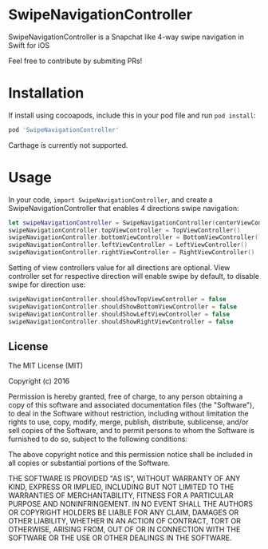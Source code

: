 # SwipeNavigationController
SwipeNavigationController is a Snapchat like 4-way swipe navigation in Swift for iOS

Feel free to contribute by submiting PRs!

# Installation
If install using cocoapods, include this in your pod file and run ```pod install```:
```ruby
pod 'SwipeNavigationController'
```

Carthage is currently not supported.

# Usage
In your code, ```import SwipeNavigationController```, and create a SwipeNavigationController that enables 4 directions swipe navigation: 
```swift
let swipeNavigationController = SwipeNavigationController(centerViewController: CenterViewController())
swipeNavigationController.topViewController = TopViewController()
swipeNavigationController.bottomViewController = BottomViewController()
swipeNavigationController.leftViewController = LeftViewController()
swipeNavigationController.rightViewController = RightViewController()
```
Setting of view controllers value for all directions are optional. View controller set for respective direction will enable swipe by default, to disable swipe for direction use:
```swift
swipeNavigationController.shouldShowTopViewController = false
swipeNavigationController.shouldShowBottomViewController = false
swipeNavigationController.shouldShowLeftViewController = false
swipeNavigationController.shouldShowRightViewController = false
```

License
---
The MIT License (MIT)

Copyright (c) 2016

Permission is hereby granted, free of charge, to any person obtaining a copy of this software and associated documentation files (the "Software"), to deal in the Software without restriction, including without limitation the rights to use, copy, modify, merge, publish, distribute, sublicense, and/or sell copies of the Software, and to permit persons to whom the Software is furnished to do so, subject to the following conditions:

The above copyright notice and this permission notice shall be included in all copies or substantial portions of the Software.

THE SOFTWARE IS PROVIDED "AS IS", WITHOUT WARRANTY OF ANY KIND, EXPRESS OR IMPLIED, INCLUDING BUT NOT LIMITED TO THE WARRANTIES OF MERCHANTABILITY, FITNESS FOR A PARTICULAR PURPOSE AND NONINFRINGEMENT. IN NO EVENT SHALL THE AUTHORS OR COPYRIGHT HOLDERS BE LIABLE FOR ANY CLAIM, DAMAGES OR OTHER LIABILITY, WHETHER IN AN ACTION OF CONTRACT, TORT OR OTHERWISE, ARISING FROM, OUT OF OR IN CONNECTION WITH THE SOFTWARE OR THE USE OR OTHER DEALINGS IN THE SOFTWARE.
